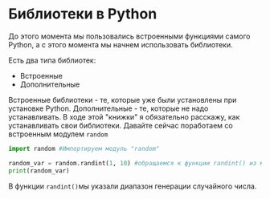 # Библиотеки в Python

До этого момента мы пользовались встроенными функциями самого Python, а с этого момента мы начнем использовать библиотеки.&#x20;

Есть два типа библиотек:

* Встроенные
* Дополнительные

Встроенные библиотеки - те, которые уже были установлены при установке Python. Дополнительные - те, которые не надо устанавливать. В ходе этой "книжки" я обязательно расскажу, как устанавливать свои библиотеки. Давайте сейчас поработаем со встроенным модулем `random`

```python
import random #Импортируем модуль "random"

random_var = random.randint(1, 10) #обращаемся к функции randint() из модуля random
print(random_var)
```

В функции `randint()`мы указали диапазон генерации случайного числа.&#x20;
